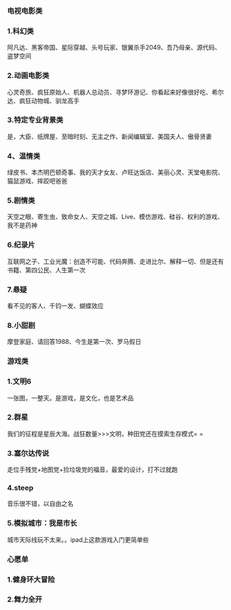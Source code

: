 ### 电视电影类
### 1.科幻类
阿凡达、黑客帝国、星际穿越、头号玩家、银翼杀手2049、吾乃母亲、源代码、盗梦空间
### 2.动画电影类
心灵奇旅、疯狂原始人、机器人总动员、寻梦环游记、你看起来好像很好吃、希尔达、疯狂动物城、驯龙高手
### 3.特定专业背景类
是，大臣、纸牌屋、至暗时刻、无主之作、新闻编辑室、美国夫人、傲骨贤妻
### 4、温情类
绿皮书、本杰明巴顿奇事、我的天才女友、卢旺达饭店、美丽心灵、天堂电影院、猫鼠游戏、摔跤吧爸爸
### 5.剧情类
天空之眼、寄生虫、致命女人、天空之城、Live、模仿游戏、硅谷、权利的游戏、我不是药神
### 6.纪录片
互联网之子、工业光魔：创造不可能、代码奔腾、走进比尔、解释一切、但是还有书籍、第四公民、人生第一次
### 7.悬疑
看不见的客人、千钧一发、蝴蝶效应
### 8.小甜剧
摩登家庭、请回答1988、今生是第一次、罗马假日
### 游戏类
### 1.文明6
一张图，一整天。是游戏，是文化，也是艺术品
### 2.群星
我们的征程是星辰大海。战狂数量>>>文明，种田党还在摸索生存模式= =
### 3.塞尔达传说
走位手残党+地图党+捡垃圾党的福音，最爱的设计，打不过就跑
### 4.steep
音乐很不错，以自由之名
### 5.模拟城市：我是市长
城市天际线玩不太来。。ipad上这款游戏入门更简单些

### 心愿单
### 1.健身环大冒险
### 2.舞力全开

